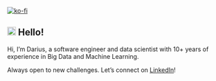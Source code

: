 [![ko-fi](https://ko-fi.com/img/githubbutton_sm.svg)](https://ko-fi.com/Y8Y0STZND)

## <img src="https://user-images.githubusercontent.com/670641/172169911-d9a7c453-c2ee-4bec-ac27-79e4631360ae.gif" height="20px" alt="Hello!"> Hello!

Hi, I’m Darius, a software engineer and data scientist with 10+ years of experience in Big Data and Machine Learning.

Always open to new challenges. Let’s connect on [LinkedIn](https://www.linkedin.com/in/dmorawiec/)!
